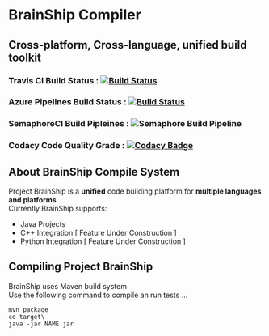 # BrainShip Compiler
## Cross-platform, Cross-language, unified build toolkit
### Travis CI Build Status       :       [![Build Status](https://travis-ci.org/brain-ship/brainship-compiler.svg?branch=master)](https://travis-ci.org/brain-ship/brainship-compiler) 
### Azure Pipelines Build Status : [![Build Status](https://dev.azure.com/projectbrainship/projectbrainship/_apis/build/status/brain-ship.brainship-compiler?branchName=master)](https://dev.azure.com/projectbrainship/projectbrainship/_build/latest?definitionId=1&branchName=master) 
### SemaphoreCI Build Pipleines  : ![Semaphore Build Pipeline](https://brain-ship.semaphoreci.com/badges/brainship-compiler.svg?style=shields)
### Codacy Code Quality Grade : [![Codacy Badge](https://api.codacy.com/project/badge/Grade/dd528923c5b94102acefd2815278e004)](https://www.codacy.com/manual/project.brainship/brainship-compiler?utm_source=github.com&amp;utm_medium=referral&amp;utm_content=brain-ship/brainship-compiler&amp;utm_campaign=Badge_Grade)

## About BrainShip Compile System
Project BrainShip is a **unified** code building platform for **multiple languages and platforms**\
Currently BrainShip supports:
*  Java Projects
*  C++ Integration [ Feature Under Construction ]
*  Python Integration [ Feature Under Construction ]
## Compiling Project BrainShip
BrainShip uses Maven build system\
Use the following command to compile an run tests ...
```shell
mvn package
cd target\
java -jar NAME.jar
```
